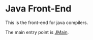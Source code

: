 # Java Front-End

This is the front-end for java compilers.

The main entry point is [JMain](jmain.ml).